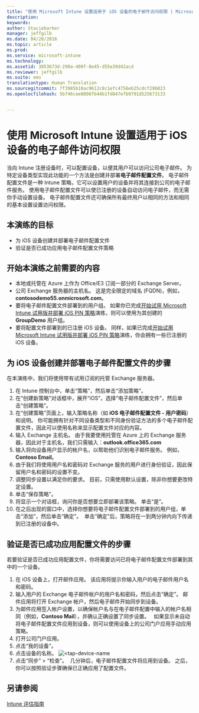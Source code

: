 ```yaml
---
title: "使用 Microsoft Intune 设置适用于 iOS 设备的电子邮件访问权限 | Microsoft Intune"
description: 
keywords: 
author: Staciebarker
manager: jeffgilb
ms.date: 04/28/2016
ms.topic: article
ms.prod: 
ms.service: microsoft-intune
ms.technology: 
ms.assetid: 3853673d-290a-400f-8e45-d55e39d42acd
ms.reviewer: jeffgilb
ms.suite: ems
translationtype: Human Translation
ms.sourcegitcommit: 7f3985b10ac9612c8c1efc4756eb25cdcf29b023
ms.openlocfilehash: 5b746cee0806fb44b1fd847efb9791d525673133


---
```


# 使用 Microsoft Intune 设置适用于 iOS 设备的电子邮件访问权限
当向 Intune 注册设备时，可以配置设备，以便其用户可以访问公司电子邮件。 为特定设备类型实现此功能的一个方法是创建并部署**电子邮件配置文件**。 电子邮件配置文件是一种 Intune 策略，它可以设置用户的设备并将其连接到公司的电子邮件服务。
使用电子邮件配置文件可以使已注册的设备自动访问电子邮件，而无需你手动设置设备。 电子邮件配置文件还可确保所有最终用户以相同的方法和相同的基本设置设置访问权限。

## 本演练的目标

- 为 iOS 设备创建并部署电子邮件配置文件
- 验证是否已成功应用电子邮件配置文件策略

## 开始本演练之前需要的内容

- 本地或托管在 Azure 上作为 Office/E3 订阅一部分的 Exchange Server。
- 公司 Exchange 服务器的主机名。 这是完全限定的域名 (FQDN)，例如，**contosodemo55.onmicrosoft.com**。
- 要将电子邮件配置文件部署到的用户组。 如果你已完成[开始试用 Microsoft Intune 试用版并部署 iOS PIN 策略](start-a-microsoft-intune-trial-and-deploy-ios-pin-policy.md)演练，则可以使用为其创建的 **GroupDemo** 用户组。
- 要将配置文件部署到的已注册 iOS 设备。 同样，如果已完成[开始试用 Microsoft Intune 试用版并部署 iOS PIN 策略](start-a-microsoft-intune-trial-and-deploy-ios-pin-policy.md)演练，你会拥有一些已注册的 iOS 设备。

## 为 iOS 设备创建并部署电子邮件配置文件的步骤

在本演练中，我们将使用带有试用订阅的托管 Exchange 服务器。
1. 在 Intune 控制台中，单击“策略”，然后单击“添加策略”。
![<add-policy>](./media/Email-Walkthrough/Email-Walkthrough-1.png)
2. 在“创建新策略”对话框中，展开“iOS”，选择“电子邮件配置文件”，然后单击“创建策略”。
![<ios-email-profile-policy>](./media/Email-Walkthrough/Email-Walkthrough-2.png)
3. 在“创建策略”页面上，输入策略名称（如 **iOS 电子邮件配置文件 - 用户密码**）和说明。 你可能拥有针对不同设备类型和不同身份验证方法的多个电子邮件配置文件，因此可以使用名称来显示配置文件对应的内容。
4. 输入 Exchange 主机名。 由于我要使用托管在 Azure 上的 Exchange 服务器，因此对于主机名，我们只需输入：**outlook.office365.com**
![<add-exchange-host-name>](./media/Email-Walkthrough/Email-Walkthrough-3.png)
5. 输入将向设备用户显示的帐户名，以帮助他们识别电子邮件服务。 例如，**Contoso Email**。
6. 由于我们将使用用户名和密码对 Exchange 服务的用户进行身份验证，因此保留用户名和密码的设置不变。
7. 调整同步设置以满足你的要求。 目前，只需使用默认设置，除非你想要更改特定设置。  
8. 单击“保存策略”。
9. 将显示一个对话框，询问你是否想要立即部署该策略。 单击“是”。
![<deploy-policy-now-dialog>](./media/Email-Walkthrough/Email-Walkthrough-4.png)
10. 在之后出现的窗口中，选择你想要将电子邮件配置文件部署到的用户组，单击“添加”，然后单击“确定”。
![<finish-add-policy>](./media/Email-Walkthrough/Email-Walkthrough-5.png) 单击“确定”后，策略将在一到两分钟内向下传递到已注册的设备中。

## 验证是否已成功应用配置文件的步骤

若要验证是否已成功应用配置文件，你将需要访问已将电子邮件配置文件部署到其中的一个设备。
1. 在 iOS 设备上，打开邮件应用。
该应用将提示你输入用户的电子邮件用户名和密码。
![<verify-policy-add-password>](./media/Email-Walkthrough/Email-Walkthrough-6.png)
2. 输入用户的 Exchange 电子邮件帐户的用户名和密码，然后点击“确定”。
 邮件应用将打开 Exchange 帐户，然后电子邮件开始同步到设备。
![<exchange-account-opens>](./media/Email-Walkthrough/Email-Walkthrough-7.png)
3. 为邮件应用签入帐户设置，以确保帐户名与在电子邮件配置中输入的帐户名相同（例如，**Contoso Mail**），并确认正确设置了同步设置。
![<check-account-settings>](./media/Email-Walkthrough/Email-Walkthrough-8.png)
![<check-email-account-name>](./media/Email-Walkthrough/Email-Walkthrough-9.png) 如果显示未自动将电子邮件配置文件应用到设备，则可以使用设备上的公司门户应用手动应用策略。
1. 打开公司门户应用。
2. 点击“我的设备”。
3. 点击设备的名称。
![<tap-device-name](./media/Email-Walkthrough/Email-Walkthrough-10.png)
4. 点击“同步” > “检查”。
![<tap-sync-check-device>](./media/Email-Walkthrough/Email-Walkthrough-11.png) 几分钟后，电子邮件配置文件将应用到设备。 之后，你可以按照验证步骤确保已正确应用了配置文件。

## 另请参阅
[Intune 评估指南](get-started-with-a-30-day-trial-of-microsoft-intune.md)



<!--HONumber=Jun16_HO4-->


